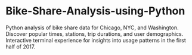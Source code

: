 # Bike-Share-Analysis-using-Python
Python analysis of bike share data for Chicago, NYC, and Washington. Discover popular times, stations, trip durations, and user demographics. Interactive terminal experience for insights into usage patterns in the first half of 2017.
